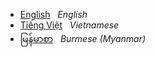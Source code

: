 * [English](en.md) &nbsp; *English*
* [Tiếng Việt](vi.md) &nbsp; *Vietnamese*
* [မြန်မာစာ](my.md) &nbsp; *Burmese (Myanmar)*
